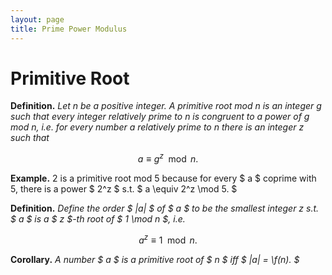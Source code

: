 ```yaml
---
layout: page
title: Prime Power Modulus
---
```


# Primitive Root

**Definition.** *Let n be a positive integer. A primitive root mod n is an
integer g such that every integer relatively prime to n is congruent to a power
of g mod n, i.e. for every number a relatively prime to n there is an integer z
such that*

$$
  a \equiv g^z \mod n.
$$

**Example.** 2 is a primitive root mod 5 because for every $ a $ coprime with 5,
there is a power $ 2^z $ s.t. $ a \equiv 2^z \mod 5. $

**Definition.** *Define the order $ |a| $ of $ a $ to be the smallest
integer z s.t. $ a $ is a $ z $-th root of $ 1 \mod n $, i.e.*

$$
    a^z \equiv 1 \mod n.
$$

**Corollary.** *A number $ a $ is a primitive root of $ n $ iff $ |a| =
\f(n). $*